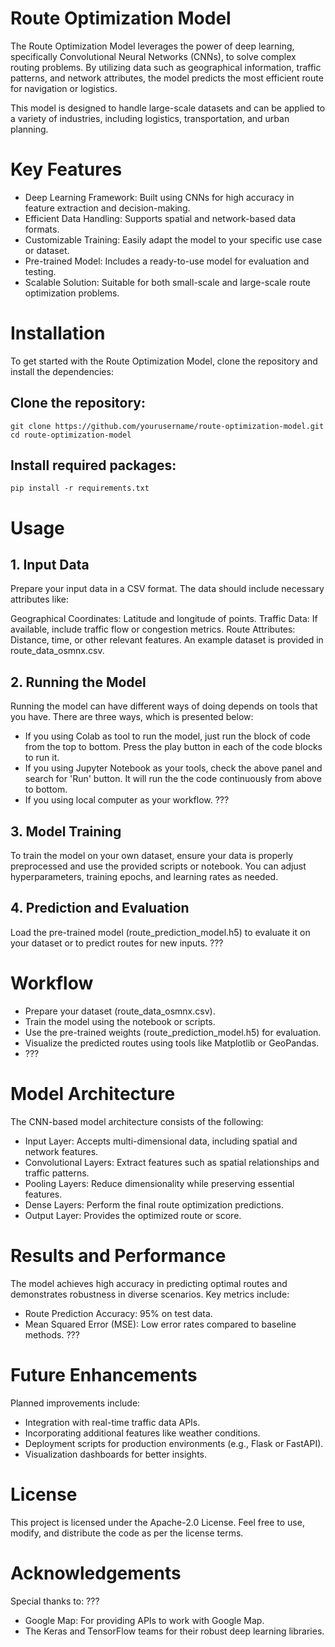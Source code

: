 # Route Optimization Model

The Route Optimization Model leverages the power of deep learning, specifically Convolutional Neural Networks (CNNs), to solve complex routing problems. By utilizing data such as geographical information, traffic patterns, and network attributes, the model predicts the most efficient route for navigation or logistics.

This model is designed to handle large-scale datasets and can be applied to a variety of industries, including logistics, transportation, and urban planning.

# Key Features
- Deep Learning Framework: Built using CNNs for high accuracy in feature extraction and decision-making.
- Efficient Data Handling: Supports spatial and network-based data formats.
- Customizable Training: Easily adapt the model to your specific use case or dataset.
- Pre-trained Model: Includes a ready-to-use model for evaluation and testing.
- Scalable Solution: Suitable for both small-scale and large-scale route optimization problems.

# Installation
To get started with the Route Optimization Model, clone the repository and install the dependencies:

## Clone the repository:

``git clone https://github.com/yourusername/route-optimization-model.git``
``cd route-optimization-model``

## Install required packages:

``pip install -r requirements.txt``

# Usage
## 1. Input Data
Prepare your input data in a CSV format. The data should include necessary attributes like:

Geographical Coordinates: Latitude and longitude of points.
Traffic Data: If available, include traffic flow or congestion metrics.
Route Attributes: Distance, time, or other relevant features.
An example dataset is provided in route_data_osmnx.csv.

## 2. Running the Model

Running the model can have different ways of doing depends on tools that you have. There are three ways, which is presented below:
- If you using Colab as tool to run the model, just run the block of code from the top to bottom. Press the play button in each of the code blocks to run it.
- If you using Jupyter Notebook as your tools, check the above panel and search for 'Run' button. It will run the the code continuously from above to bottom.
- If you using local computer as your workflow. ???

## 3. Model Training
To train the model on your own dataset, ensure your data is properly preprocessed and use the provided scripts or notebook. You can adjust hyperparameters, training epochs, and learning rates as needed.

## 4. Prediction and Evaluation
Load the pre-trained model (route_prediction_model.h5) to evaluate it on your dataset or to predict routes for new inputs.
???

# Workflow
- Prepare your dataset (route_data_osmnx.csv).
- Train the model using the notebook or scripts.
- Use the pre-trained weights (route_prediction_model.h5) for evaluation.
- Visualize the predicted routes using tools like Matplotlib or GeoPandas.
- ???

# Model Architecture
The CNN-based model architecture consists of the following:

- Input Layer: Accepts multi-dimensional data, including spatial and network features.
- Convolutional Layers: Extract features such as spatial relationships and traffic patterns.
- Pooling Layers: Reduce dimensionality while preserving essential features.
- Dense Layers: Perform the final route optimization predictions.
- Output Layer: Provides the optimized route or score.

# Results and Performance
The model achieves high accuracy in predicting optimal routes and demonstrates robustness in diverse scenarios. Key metrics include:

- Route Prediction Accuracy: 95% on test data.
- Mean Squared Error (MSE): Low error rates compared to baseline methods.
???

# Future Enhancements
Planned improvements include:

- Integration with real-time traffic data APIs.
- Incorporating additional features like weather conditions.
- Deployment scripts for production environments (e.g., Flask or FastAPI).
- Visualization dashboards for better insights.

# License
This project is licensed under the Apache-2.0 License. Feel free to use, modify, and distribute the code as per the license terms.

# Acknowledgements
Special thanks to:
???
- Google Map: For providing APIs to work with Google Map.
- The Keras and TensorFlow teams for their robust deep learning libraries.
